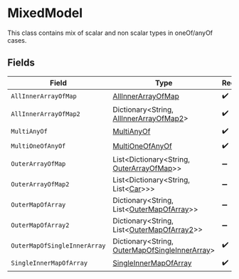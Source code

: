 # MixedModel

This class contains mix of scalar and non scalar types in oneOf/anyOf cases.


## Fields

| Field                                                                                               | Type                                                                                                | Required                                                                                            | Description                                                                                         |
| --------------------------------------------------------------------------------------------------- | --------------------------------------------------------------------------------------------------- | --------------------------------------------------------------------------------------------------- | --------------------------------------------------------------------------------------------------- |
| `AllInnerArrayOfMap`                                                                                | [AllInnerArrayOfMap](../../Models/Shared/AllInnerArrayOfMap.md)                                     | :heavy_check_mark:                                                                                  | N/A                                                                                                 |
| `AllInnerArrayOfMap2`                                                                               | Dictionary<String, [AllInnerArrayOfMap2](../../Models/Shared/AllInnerArrayOfMap2.md)>               | :heavy_check_mark:                                                                                  | N/A                                                                                                 |
| `MultiAnyOf`                                                                                        | [MultiAnyOf](../../Models/Shared/MultiAnyOf.md)                                                     | :heavy_check_mark:                                                                                  | N/A                                                                                                 |
| `MultiOneOfAnyOf`                                                                                   | [MultiOneOfAnyOf](../../Models/Shared/MultiOneOfAnyOf.md)                                           | :heavy_check_mark:                                                                                  | N/A                                                                                                 |
| `OuterArrayOfMap`                                                                                   | List<Dictionary<String, [OuterArrayOfMap](../../Models/Shared/OuterArrayOfMap.md)>>                 | :heavy_minus_sign:                                                                                  | N/A                                                                                                 |
| `OuterArrayOfMap2`                                                                                  | List<Dictionary<String, List<[Car](../../Models/Shared/Car.md)>>>                                   | :heavy_minus_sign:                                                                                  | N/A                                                                                                 |
| `OuterMapOfArray`                                                                                   | Dictionary<String, List<[OuterMapOfArray](../../Models/Shared/OuterMapOfArray.md)>>                 | :heavy_minus_sign:                                                                                  | N/A                                                                                                 |
| `OuterMapOfArray2`                                                                                  | Dictionary<String, List<[OuterMapOfArray2](../../Models/Shared/OuterMapOfArray2.md)>>               | :heavy_minus_sign:                                                                                  | N/A                                                                                                 |
| `OuterMapOfSingleInnerArray`                                                                        | Dictionary<String, [OuterMapOfSingleInnerArray](../../Models/Shared/OuterMapOfSingleInnerArray.md)> | :heavy_check_mark:                                                                                  | N/A                                                                                                 |
| `SingleInnerMapOfArray`                                                                             | [SingleInnerMapOfArray](../../Models/Shared/SingleInnerMapOfArray.md)                               | :heavy_check_mark:                                                                                  | N/A                                                                                                 |